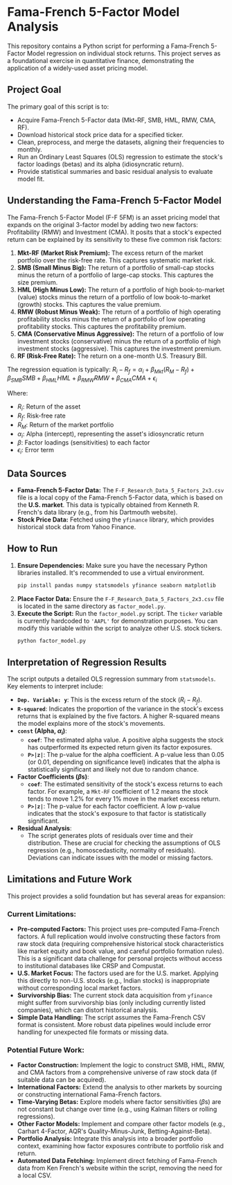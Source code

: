 # Fama-French 5-Factor Model Analysis

This repository contains a Python script for performing a Fama-French 5-Factor Model regression on individual stock returns. This project serves as a foundational exercise in quantitative finance, demonstrating the application of a widely-used asset pricing model.

## Project Goal

The primary goal of this script is to:
-   Acquire Fama-French 5-Factor data (Mkt-RF, SMB, HML, RMW, CMA, RF).
-   Download historical stock price data for a specified ticker.
-   Clean, preprocess, and merge the datasets, aligning their frequencies to monthly.
-   Run an Ordinary Least Squares (OLS) regression to estimate the stock's factor loadings (betas) and its alpha (idiosyncratic return).
-   Provide statistical summaries and basic residual analysis to evaluate model fit.

## Understanding the Fama-French 5-Factor Model

The Fama-French 5-Factor Model (F-F 5FM) is an asset pricing model that expands on the original 3-factor model by adding two new factors: Profitability (RMW) and Investment (CMA). It posits that a stock's expected return can be explained by its sensitivity to these five common risk factors:

1.  **Mkt-RF (Market Risk Premium):** The excess return of the market portfolio over the risk-free rate. This captures systematic market risk.
2.  **SMB (Small Minus Big):** The return of a portfolio of small-cap stocks minus the return of a portfolio of large-cap stocks. This captures the size premium.
3.  **HML (High Minus Low):** The return of a portfolio of high book-to-market (value) stocks minus the return of a portfolio of low book-to-market (growth) stocks. This captures the value premium.
4.  **RMW (Robust Minus Weak):** The return of a portfolio of high operating profitability stocks minus the return of a portfolio of low operating profitability stocks. This captures the profitability premium.
5.  **CMA (Conservative Minus Aggressive):** The return of a portfolio of low investment stocks (conservative) minus the return of a portfolio of high investment stocks (aggressive). This captures the investment premium.
6.  **RF (Risk-Free Rate):** The return on a one-month U.S. Treasury Bill.

The regression equation is typically:
$R_i - R_f = \alpha_i + \beta_{Mkt}(R_M - R_f) + \beta_{SMB}SMB + \beta_{HML}HML + \beta_{RMW}RMW + \beta_{CMA}CMA + \epsilon_i$

Where:
-   $R_i$: Return of the asset
-   $R_f$: Risk-free rate
-   $R_M$: Return of the market portfolio
-   $\alpha_i$: Alpha (intercept), representing the asset's idiosyncratic return
-   $\beta$: Factor loadings (sensitivities) to each factor
-   $\epsilon_i$: Error term

## Data Sources

-   **Fama-French 5-Factor Data:** The `F-F_Research_Data_5_Factors_2x3.csv` file is a local copy of the Fama-French 5-Factor data, which is based on the **U.S. market**. This data is typically obtained from Kenneth R. French's data library (e.g., from his Dartmouth website).
-   **Stock Price Data:** Fetched using the `yfinance` library, which provides historical stock data from Yahoo Finance.

## How to Run

1.  **Ensure Dependencies:** Make sure you have the necessary Python libraries installed. It's recommended to use a virtual environment.
    ```bash
    pip install pandas numpy statsmodels yfinance seaborn matplotlib
    ```
2.  **Place Factor Data:** Ensure the `F-F_Research_Data_5_Factors_2x3.csv` file is located in the same directory as `factor_model.py`.
3.  **Execute the Script:** Run the `factor_model.py` script. The `ticker` variable is currently hardcoded to `'AAPL'` for demonstration purposes. You can modify this variable within the script to analyze other U.S. stock tickers.
    ```bash
    python factor_model.py
    ```

## Interpretation of Regression Results

The script outputs a detailed OLS regression summary from `statsmodels`. Key elements to interpret include:

-   **`Dep. Variable: y`**: This is the excess return of the stock ($R_i - R_f$).
-   **`R-squared`**: Indicates the proportion of the variance in the stock's excess returns that is explained by the five factors. A higher R-squared means the model explains more of the stock's movements.
-   **`const` (Alpha, $\alpha_i$)**: 
    -   **`coef`**: The estimated alpha value. A positive alpha suggests the stock has outperformed its expected return given its factor exposures.
    -   **`P>|z|`**: The p-value for the alpha coefficient. A p-value less than 0.05 (or 0.01, depending on significance level) indicates that the alpha is statistically significant and likely not due to random chance.
-   **Factor Coefficients ($\beta$s)**:
    -   **`coef`**: The estimated sensitivity of the stock's excess returns to each factor. For example, a `Mkt-RF` coefficient of 1.2 means the stock tends to move 1.2% for every 1% move in the market excess return.
    -   **`P>|z|`**: The p-value for each factor coefficient. A low p-value indicates that the stock's exposure to that factor is statistically significant.
-   **Residual Analysis**:
    -   The script generates plots of residuals over time and their distribution. These are crucial for checking the assumptions of OLS regression (e.g., homoscedasticity, normality of residuals). Deviations can indicate issues with the model or missing factors.

## Limitations and Future Work

This project provides a solid foundation but has several areas for expansion:

### Current Limitations:
-   **Pre-computed Factors:** This project uses pre-computed Fama-French factors. A full replication would involve constructing these factors from raw stock data (requiring comprehensive historical stock characteristics like market equity and book value, and careful portfolio formation rules). This is a significant data challenge for personal projects without access to institutional databases like CRSP and Compustat.
-   **U.S. Market Focus:** The factors used are for the U.S. market. Applying this directly to non-U.S. stocks (e.g., Indian stocks) is inappropriate without corresponding local market factors.
-   **Survivorship Bias:** The current stock data acquisition from `yfinance` might suffer from survivorship bias (only including currently listed companies), which can distort historical analysis.
-   **Simple Data Handling:** The script assumes the Fama-French CSV format is consistent. More robust data pipelines would include error handling for unexpected file formats or missing data.

### Potential Future Work:
-   **Factor Construction:** Implement the logic to construct SMB, HML, RMW, and CMA factors from a comprehensive universe of raw stock data (if suitable data can be acquired).
-   **International Factors:** Extend the analysis to other markets by sourcing or constructing international Fama-French factors.
-   **Time-Varying Betas:** Explore models where factor sensitivities ($\beta$s) are not constant but change over time (e.g., using Kalman filters or rolling regressions).
-   **Other Factor Models:** Implement and compare other factor models (e.g., Carhart 4-Factor, AQR's Quality-Minus-Junk, Betting-Against-Beta).
-   **Portfolio Analysis:** Integrate this analysis into a broader portfolio context, examining how factor exposures contribute to portfolio risk and return.
-   **Automated Data Fetching:** Implement direct fetching of Fama-French data from Ken French's website within the script, removing the need for a local CSV.